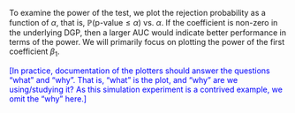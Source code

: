 To examine the power of the test, we plot the rejection probability as a function of $\alpha$, that is, $\mathbb{P}(\text{p-value} \leq \alpha)$ vs. $\alpha$. If the coefficient is non-zero in the underlying DGP, then a larger AUC would indicate better performance in terms of the power. We will primarily focus on plotting the power of the first coefficient $\beta_1$.

<span style="color: blue">
	[In practice, documentation of the plotters should answer the questions “what” and “why”. That is, “what” is the plot, and “why” are we using/studying it? As this simulation experiment is a contrived example, we omit the “why” here.]
</span>
